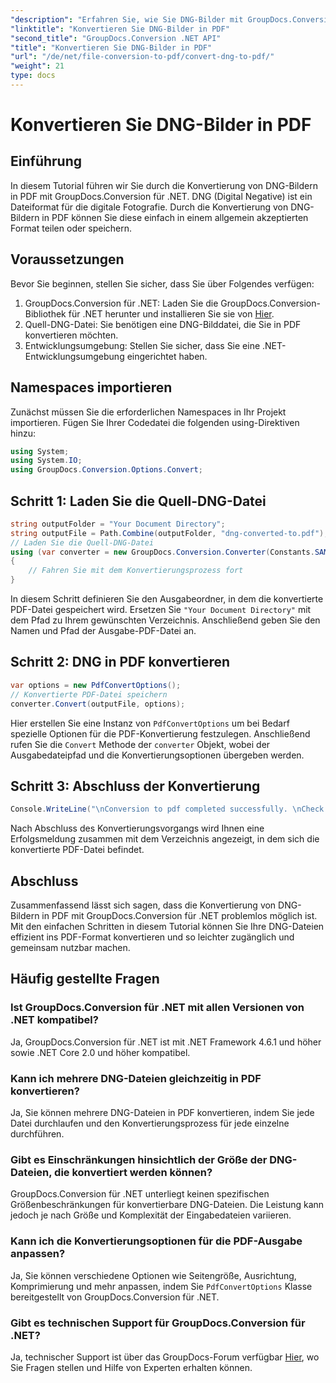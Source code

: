 ```yaml
---
"description": "Erfahren Sie, wie Sie DNG-Bilder mit GroupDocs.Conversion für .NET mühelos in PDF konvertieren. Folgen Sie unserer Schritt-für-Schritt-Anleitung für eine reibungslose Konvertierung."
"linktitle": "Konvertieren Sie DNG-Bilder in PDF"
"second_title": "GroupDocs.Conversion .NET API"
"title": "Konvertieren Sie DNG-Bilder in PDF"
"url": "/de/net/file-conversion-to-pdf/convert-dng-to-pdf/"
"weight": 21
type: docs
---
```

# Konvertieren Sie DNG-Bilder in PDF

## Einführung
In diesem Tutorial führen wir Sie durch die Konvertierung von DNG-Bildern in PDF mit GroupDocs.Conversion für .NET. DNG (Digital Negative) ist ein Dateiformat für die digitale Fotografie. Durch die Konvertierung von DNG-Bildern in PDF können Sie diese einfach in einem allgemein akzeptierten Format teilen oder speichern.
## Voraussetzungen
Bevor Sie beginnen, stellen Sie sicher, dass Sie über Folgendes verfügen:
1. GroupDocs.Conversion für .NET: Laden Sie die GroupDocs.Conversion-Bibliothek für .NET herunter und installieren Sie sie von [Hier](https://releases.groupdocs.com/conversion/net/).
2. Quell-DNG-Datei: Sie benötigen eine DNG-Bilddatei, die Sie in PDF konvertieren möchten.
3. Entwicklungsumgebung: Stellen Sie sicher, dass Sie eine .NET-Entwicklungsumgebung eingerichtet haben.

## Namespaces importieren
Zunächst müssen Sie die erforderlichen Namespaces in Ihr Projekt importieren. Fügen Sie Ihrer Codedatei die folgenden using-Direktiven hinzu:
```csharp
using System;
using System.IO;
using GroupDocs.Conversion.Options.Convert;
```
## Schritt 1: Laden Sie die Quell-DNG-Datei
```csharp
string outputFolder = "Your Document Directory";
string outputFile = Path.Combine(outputFolder, "dng-converted-to.pdf");
// Laden Sie die Quell-DNG-Datei
using (var converter = new GroupDocs.Conversion.Converter(Constants.SAMPLE_DNG))
{
    // Fahren Sie mit dem Konvertierungsprozess fort
}
```
In diesem Schritt definieren Sie den Ausgabeordner, in dem die konvertierte PDF-Datei gespeichert wird. Ersetzen Sie `"Your Document Directory"` mit dem Pfad zu Ihrem gewünschten Verzeichnis. Anschließend geben Sie den Namen und Pfad der Ausgabe-PDF-Datei an.
## Schritt 2: DNG in PDF konvertieren
```csharp
var options = new PdfConvertOptions();
// Konvertierte PDF-Datei speichern
converter.Convert(outputFile, options);
```
Hier erstellen Sie eine Instanz von `PdfConvertOptions` um bei Bedarf spezielle Optionen für die PDF-Konvertierung festzulegen. Anschließend rufen Sie die `Convert` Methode der `converter` Objekt, wobei der Ausgabedateipfad und die Konvertierungsoptionen übergeben werden.
## Schritt 3: Abschluss der Konvertierung
```csharp
Console.WriteLine("\nConversion to pdf completed successfully. \nCheck output in {0}", outputFolder);
```
Nach Abschluss des Konvertierungsvorgangs wird Ihnen eine Erfolgsmeldung zusammen mit dem Verzeichnis angezeigt, in dem sich die konvertierte PDF-Datei befindet.

## Abschluss
Zusammenfassend lässt sich sagen, dass die Konvertierung von DNG-Bildern in PDF mit GroupDocs.Conversion für .NET problemlos möglich ist. Mit den einfachen Schritten in diesem Tutorial können Sie Ihre DNG-Dateien effizient ins PDF-Format konvertieren und so leichter zugänglich und gemeinsam nutzbar machen.
## Häufig gestellte Fragen
### Ist GroupDocs.Conversion für .NET mit allen Versionen von .NET kompatibel?
Ja, GroupDocs.Conversion für .NET ist mit .NET Framework 4.6.1 und höher sowie .NET Core 2.0 und höher kompatibel.
### Kann ich mehrere DNG-Dateien gleichzeitig in PDF konvertieren?
Ja, Sie können mehrere DNG-Dateien in PDF konvertieren, indem Sie jede Datei durchlaufen und den Konvertierungsprozess für jede einzelne durchführen.
### Gibt es Einschränkungen hinsichtlich der Größe der DNG-Dateien, die konvertiert werden können?
GroupDocs.Conversion für .NET unterliegt keinen spezifischen Größenbeschränkungen für konvertierbare DNG-Dateien. Die Leistung kann jedoch je nach Größe und Komplexität der Eingabedateien variieren.
### Kann ich die Konvertierungsoptionen für die PDF-Ausgabe anpassen?
Ja, Sie können verschiedene Optionen wie Seitengröße, Ausrichtung, Komprimierung und mehr anpassen, indem Sie `PdfConvertOptions` Klasse bereitgestellt von GroupDocs.Conversion für .NET.
### Gibt es technischen Support für GroupDocs.Conversion für .NET?
Ja, technischer Support ist über das GroupDocs-Forum verfügbar [Hier](https://forum.groupdocs.com/c/conversion/11), wo Sie Fragen stellen und Hilfe von Experten erhalten können.